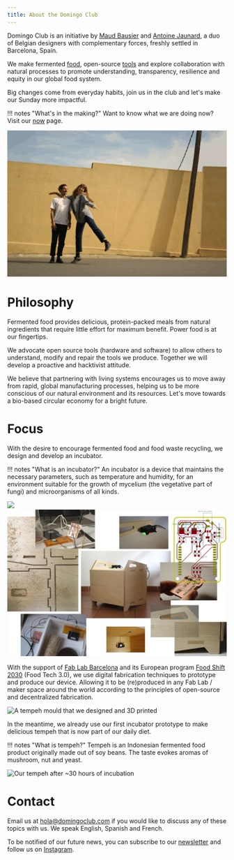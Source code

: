 ```yaml
---
title: About the Domingo Club
---
```


Domingo Club is an initiative by [Maud Bausier](https://maudbausier.com/) and [Antoine Jaunard](https://antoine.studio/), a duo of Belgian designers with complementary forces, freshly settled in Barcelona, Spain.

We make fermented [food](food.html), open-source [tools](tools.html) and explore collaboration with natural processes to promote understanding, transparency, resilience and equity in our global food system.

Big changes come from everyday habits, join us in the club and let's make our Sunday more impactful.

!!! notes "What's in the making?"
    Want to know what we are doing now? Visit our [now](now.html) page.

![Toni & Maudi, Barcelona, 2021](gif-duo.gif)

# Philosophy

Fermented food provides delicious, protein-packed meals from natural ingredients that require little effort for maximum benefit. Power food is at our fingertips.

We advocate open source tools (hardware and software) to allow others to understand, modify and repair the tools we produce. Together we will develop a proactive and hacktivist attitude.

We believe that partnering with living systems encourages us to move away from rapid, global manufacturing processes, helping us to be more conscious of our natural environment and its resources. Let's move towards a bio-based circular economy for a bright future.

# Focus

With the desire to encourage fermented food and food waste recycling, we design and develop an incubator.

!!! notes "What is an incubator?"
    An incubator is a device that maintains the necessary parameters, such as temperature and humidity, for an environment suitable for the growth of mycelium (the vegetative part of fungi) and microorganisms of all kinds.

![](incubator-distributed.jpg)
![](incubator-v-0-2-collage.png)

With the support of [Fab Lab Barcelona](https://fablabbcn.org/) and its European program [Food Shift 2030](https://foodshift2030.eu/) (Food Tech 3.0), we use digital fabrication techniques to prototype and produce our device. Allowing it to be (re)produced in any Fab Lab / maker space around the world according to the principles of open-source and decentralized fabrication.

![A tempeh mould that we designed and 3D printed](tempeh-0.jpg)

In the meantime, we already use our first incubator prototype to make delicious tempeh that is now part of our daily diet.

!!! notes "What is tempeh?"
    Tempeh is an Indonesian fermented food product originally made out of soy beans. The taste evokes aromas of mushroom, nut and yeast.

![Our tempeh after ~30 hours of incubation](tempeh-1.jpg)

# Contact

Email us at [hola@domingoclub.com](mailto:hola@domingoclub.com) if you would like to discuss any of these topics with us. We speak English, Spanish and French.

To be notified of our future news, you can subscribe to our [newsletter](newsletter.html) and follow us on [Instagram](https://instagram.com/domingoclub).
